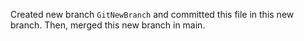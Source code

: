 Created new branch `GitNewBranch` and committed this file in this new branch. Then, merged this new branch in main.